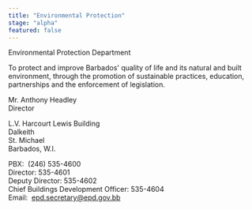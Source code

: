 ```yaml
---
title: "Environmental Protection"
stage: "alpha"
featured: false
---
```


Environmental Protection Department

To protect and improve Barbados' quality of life and its natural and built environment, through the promotion of sustainable practices, education, partnerships and the enforcement of legislation.  
  
  
Mr. Anthony Headley  
Director   
  
L.V. Harcourt Lewis Building  
Dalkeith  
St. Michael  
Barbados, W.I.  
  
PBX:  (246) 535-4600  
Director: 535-4601  
Deputy Director: 535-4602  
Chief Buildings Development Officer: 535-4604  
Email:  epd.secretary@epd.gov.bb
